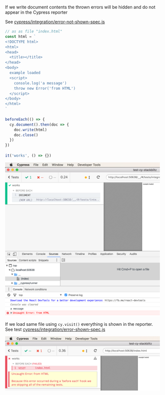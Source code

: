 If we write document contents the thrown errors will be hidden and do not appear in the Cypress reporter

See [cypress/integration/error-not-shown-spec.js](cypress/integration/error-not-shown-spec.js)

```js
// as as file "index.html"
const html = `
<!DOCTYPE html>
<html>
<head>
  <title></title>
</head>
<body>
  example loaded
  <script>
    console.log('a message')
    throw new Error('from HTML')
  </script>
</body>
</html>
`

beforeEach(() => {
  cy.document().then(doc => {
    doc.write(html)
    doc.close()
  })
})

it('works', () => {})
```

![Error not shown](img/error-not-shown.png)

If we load same file using `cy.visit()` everything is shown in the reporter. See test [cypress/integration/error-shown-spec.js](cypress/integration/error-shown-spec.js)

![Error shown](img/error-shown.png)
